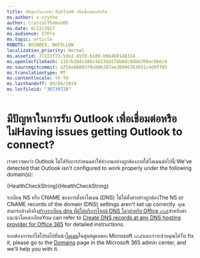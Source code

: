 ```yaml
---
title: มีปัญหาในการรับ Outlook เพื่อเชื่อมต่อหรือไม่
ms.author: v-crytho
author: CrystalThomasMS
ms.date: 8/22/2017
ms.audience: ITPro
ms.topic: article
ROBOTS: NOINDEX, NOFOLLOW
localization_priority: Normal
ms.assetid: 77223f73-5de2-45fd-b1d9-b66460148314
ms.openlocfilehash: 1167b104ca86c4823da578b0dc9dbb708ec8b6c6
ms.sourcegitcommit: a256e8680379c006287ae30996763051c4d9ff85
ms.translationtype: MT
ms.contentlocale: th-TH
ms.lasthandoff: 09/04/2019
ms.locfileid: "36739728"
---
```

# <a name="having-issues-getting-outlook-to-connect"></a><span data-ttu-id="1f954-102">มีปัญหาในการรับ Outlook เพื่อเชื่อมต่อหรือไม่</span><span class="sxs-lookup"><span data-stu-id="1f954-102">Having issues getting Outlook to connect?</span></span>

<span data-ttu-id="1f954-103">เราตรวจพบว่า Outlook ไม่ได้รับการกำหนดค่าให้ทำงานอย่างถูกต้องภายใต้โดเมนต่อไปนี้:</span><span class="sxs-lookup"><span data-stu-id="1f954-103">We've detected that Outlook isn't configured to work properly under the following domain(s):</span></span>
  
<span data-ttu-id="1f954-104">{HealthCheckString}</span><span class="sxs-lookup"><span data-stu-id="1f954-104">{HealthCheckString}</span></span>
  
<span data-ttu-id="1f954-105">ระเบียน NS หรือ CNAME ของการตั้งค่าโดเมน (DNS) ไม่ได้ตั้งค่าอย่างถูกต้อง</span><span class="sxs-lookup"><span data-stu-id="1f954-105">The NS or CNAME records of the domain (DNS) settings aren't set up correctly.</span></span> <span data-ttu-id="1f954-106">คุณสามารถอ้างอิงถึง[สร้างระเบียน dns ที่ผู้ให้บริการโฮสต์ DNS ใดๆสำหรับ Office ๓๖๕](https://docs.microsoft.com/office365/admin/get-help-with-domains/create-dns-records-at-any-dns-hosting-provider)สำหรับคำแนะนำโดยละเอียด</span><span class="sxs-lookup"><span data-stu-id="1f954-106">You can refer to [Create DNS records at any DNS hosting provider for Office 365](https://docs.microsoft.com/office365/admin/get-help-with-domains/create-dns-records-at-any-dns-hosting-provider) for detailed instructions.</span></span> 
  
<span data-ttu-id="1f954-107">หากต้องการแก้ไขโปรดไปที่หน้า[โดเมน](https://admin.microsoft.com/adminportal/home#/Domains)ในศูนย์ดูแลของ Microsoft ๓๖๕และเราจะช่วยคุณได้</span><span class="sxs-lookup"><span data-stu-id="1f954-107">To fix it, please go to the [Domains](https://admin.microsoft.com/adminportal/home#/Domains) page in the Microsoft 365 admin center, and we'll help you with it.</span></span> 

  

